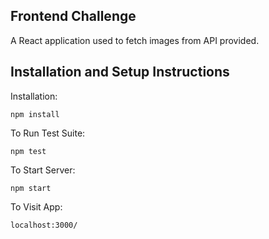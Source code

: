 ## Frontend Challenge

A React application used to fetch images from API provided.

## Installation and Setup Instructions

Installation:

`npm install`  

To Run Test Suite:  

`npm test`  

To Start Server:

`npm start`  

To Visit App:

`localhost:3000/` 

